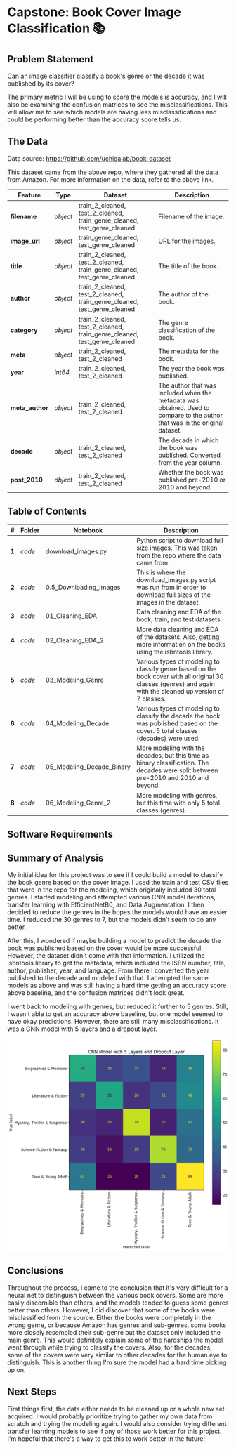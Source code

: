 # Capstone: Book Cover Image Classification 📚

## Problem Statement

Can an image classifier classify a book's genre or the decade it was published by its cover?

The primary metric I will be using to score the models is accuracy, and I will also be examining the confusion matrices to see the misclassifications. This will allow me to see which models are having less misclassifications and could be performing better than the accuracy score tells us.

## The Data

Data source: https://github.com/uchidalab/book-dataset

This dataset came from the above repo, where they gathered all the data from Amazon. For more information on the data, refer to the above link.

|Feature|Type|Dataset|Description|
|---|---|---|---|
|**filename**|*object*|train_2_cleaned, test_2_cleaned, train_genre_cleaned, test_genre_cleaned|Filename of the image.|
|**image_url**|*object*|train_genre_cleaned, test_genre_cleaned|URL for the images.
|**title**|*object*|train_2_cleaned, test_2_cleaned, train_genre_cleaned, test_genre_cleaned|The title of the book.|
|**author**|*object*|train_2_cleaned, test_2_cleaned, train_genre_cleaned, test_genre_cleaned|The author of the book.|
|**category**|*object*|train_2_cleaned, test_2_cleaned, train_genre_cleaned, test_genre_cleaned|The genre classification of the book.|
|**meta**|*object*|train_2_cleaned, test_2_cleaned|The metadata for the book.|
|**year**|*int64*|train_2_cleaned, test_2_cleaned|The year the book was published.|
|**meta_author**|*object*|train_2_cleaned, test_2_cleaned|The author that was included when the metadata was obtained. Used to compare to the author that was in the original dataset.|
|**decade**|*object*|train_2_cleaned, test_2_cleaned|The decade in which the book was published. Converted from the year column.|
|**post_2010**|*object*|train_2_cleaned, test_2_cleaned|Whether the book was published pre-2010 or 2010 and beyond.|

## Table of Contents

|#|Folder|Notebook|Description|
|---|---|---|---|
|**1**|*code*|download_images.py|Python script to download full size images. This was taken from the repo where the data came from.|
|**2**|*code*|0.5_Downloading_Images|This is where the download_images.py script was run from in order to download full sizes of the images in the dataset.|
|**3**|*code*|01_Cleaning_EDA|Data cleaning and EDA of the book, train, and test datasets.|
|**4**|*code*|02_Cleaning_EDA_2|More data cleaning and EDA of the datasets. Also, getting more information on the books using the isbntools library.|
|**5**|*code*|03_Modeling_Genre|Various types of modeling to classify genre based on the book cover with all original 30 classes (genres) and again with the cleaned up version of 7 classes.|
|**6**|*code*|04_Modeling_Decade|Various types of modeling to classify the decade the book was published based on the cover. 5 total classes (decades) were used.|
|**7**|*code*|05_Modeling_Decade_Binary|More modeling with the decades, but this time as binary classification. The decades were split between pre-2010 and 2010 and beyond.|
|**8**|*code*|06_Modeling_Genre_2|More modeling with genres, but this time with only 5 total classes (genres).|

## Software Requirements



## Summary of Analysis

My initial idea for this project was to see if I could build a model to classify the book genre based on the cover image. I used the train and test CSV files that were in the repo for the modeling, which originally included 30 total genres. I started modeling and attempted various CNN model iterations, transfer learning with EfficientNetB0, and Data Augmentation. I then decided to reduce the genres in the hopes the models would have an easier time. I reduced the 30 genres to 7, but the models didn't seem to do any better. 

After this, I wondered if maybe building a model to predict the decade the book was published based on the cover would be more successful. However, the dataset didn't come with that information. I utilized the isbntools library to get the metadata, which included the ISBN number, title, author, publisher, year, and language. From there I converted the year published to the decade and modeled with that. I attempted the same models as above and was still having a hard time getting an accuracy score above baseline, and the confusion matrices didn't look great.

I went back to modeling with genres, but reduced it further to 5 genres. Still, I wasn't able to get an accuracy above baseline, but one model seemed to have okay predictions. However, there are still many misclassifications. It was a CNN model with 5 layers and a dropout layer.

![_](./images/Screenshot%202022-06-11%20165655%20-%20resized.png)

## Conclusions

Throughout the process, I came to the conclusion that it's very difficult for a neural net to distinguish between the various book covers. Some are more easily discernible than others, and the models tended to guess some genres better than others. However, I did discover that some of the books were misclassified from the source. Either the books were completely in the wrong genre, or because Amazon has genres and sub-genres, some books more closely resembled their sub-genre but the dataset only included the main genre. This would definitely explain some of the hardships the model went through while trying to classify the covers. Also, for the decades, some of the covers were very similar to other decades for the human eye to distinguish. This is another thing I'm sure the model had a hard time picking up on.

## Next Steps

First things first, the data either needs to be cleaned up or a whole new set acquired. I would probably prioritize trying to gather my own data from scratch and trying the modeling again. I would also consider trying different transfer learning models to see if any of those work better for this project. I'm hopeful that there's a way to get this to work better in the future!